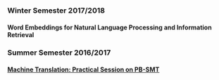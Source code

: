 ### Winter Semester 2017/2018

#### Word Embeddings for Natural Language Processing and Information Retrieval


### Summer Semester 2016/2017

#### [Machine Translation: Practical Session on PB-SMT](./PB-SMT/README.md)
